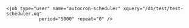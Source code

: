 	<job type="user" name="autocron-scheduler" xquery="/db/test/test-scheduler.xq"
                period="5000" repeat="0" />
